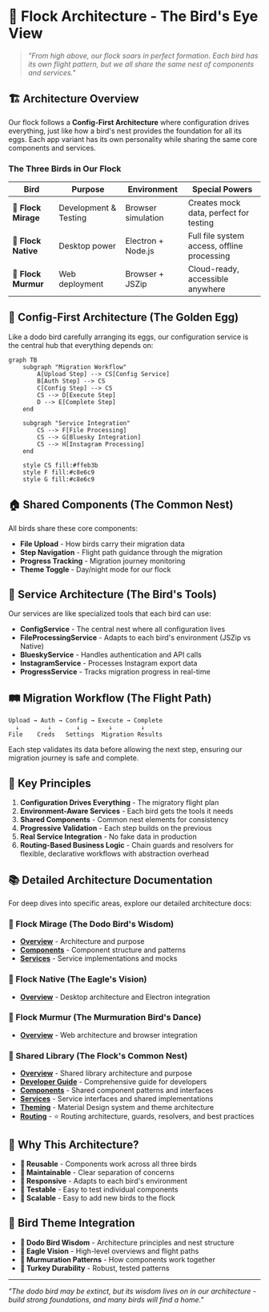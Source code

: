 # 🦅 Flock Architecture - The Bird's Eye View

> *"From high above, our flock soars in perfect formation. Each bird has its own flight pattern, but we all share the same nest of components and services."*

## 🏗️ **Architecture Overview**

Our flock follows a **Config-First Architecture** where configuration drives everything, just like how a bird's nest provides the foundation for all its eggs. Each app variant has its own personality while sharing the same core components and services.

### **The Three Birds in Our Flock**

| Bird | Purpose | Environment | Special Powers |
|------|---------|-------------|----------------|
| **🦤 Flock Mirage** | Development & Testing | Browser simulation | Creates mock data, perfect for testing |
| **🦅 Flock Native** | Desktop power | Electron + Node.js | Full file system access, offline processing |
| **🌊 Flock Murmur** | Web deployment | Browser + JSZip | Cloud-ready, accessible anywhere |

## 🥚 **Config-First Architecture (The Golden Egg)**

Like a dodo bird carefully arranging its eggs, our configuration service is the central hub that everything depends on:

```mermaid
graph TB
    subgraph "Migration Workflow"
        A[Upload Step] --> CS[Config Service]
        B[Auth Step] --> CS
        C[Config Step] --> CS
        CS --> D[Execute Step]
        D --> E[Complete Step]
    end
    
    subgraph "Service Integration"
        CS --> F[File Processing]
        CS --> G[Bluesky Integration]
        CS --> H[Instagram Processing]
    end
    
    style CS fill:#ffeb3b
    style F fill:#c8e6c9
    style G fill:#c8e6c9
```

## 🏠 **Shared Components (The Common Nest)**

All birds share these core components:
- **File Upload** - How birds carry their migration data
- **Step Navigation** - Flight path guidance through the migration
- **Progress Tracking** - Migration journey monitoring
- **Theme Toggle** - Day/night mode for our flock

## 🔧 **Service Architecture (The Bird's Tools)**

Our services are like specialized tools that each bird can use:

- **ConfigService** - The central nest where all configuration lives
- **FileProcessingService** - Adapts to each bird's environment (JSZip vs Native)
- **BlueskyService** - Handles authentication and API calls
- **InstagramService** - Processes Instagram export data
- **ProgressService** - Tracks migration progress in real-time

## 🛤️ **Migration Workflow (The Flight Path)**

```
Upload → Auth → Config → Execute → Complete
  ↓        ↓       ↓        ↓        ↓
File    Creds   Settings  Migration Results
```

Each step validates its data before allowing the next step, ensuring our migration journey is safe and complete.

## 🎯 **Key Principles**

1. **Configuration Drives Everything** - The migratory flight plan
2. **Environment-Aware Services** - Each bird gets the tools it needs
3. **Shared Components** - Common nest elements for consistency
4. **Progressive Validation** - Each step builds on the previous
5. **Real Service Integration** - No fake data in production
6. **Routing-Based Business Logic** - Chain guards and resolvers for flexible, declarative workflows with abstraction overhead

## 📚 **Detailed Architecture Documentation**

For deep dives into specific areas, explore our detailed architecture docs:

### **🦤 Flock Mirage (The Dodo Bird's Wisdom)**
- **[Overview](architecture/flock-mirage/OVERVIEW.md)** - Architecture and purpose
- **[Components](architecture/flock-mirage/COMPONENTS.md)** - Component structure and patterns
- **[Services](architecture/flock-mirage/SERVICES.md)** - Service implementations and mocks

### **🦅 Flock Native (The Eagle's Vision)**
- **[Overview](architecture/flock-native/OVERVIEW.md)** - Desktop architecture and Electron integration
<!-- - **[Components](architecture/flock-native/COMPONENTS.md)** - Native component patterns
- **[Services](architecture/flock-native/SERVICES.md)** - Native service implementations
- **[Electron](architecture/flock-native/ELECTRON.md)** - Electron IPC and integration details -->

### **🌊 Flock Murmur (The Murmuration Bird's Dance)**
- **[Overview](architecture/flock-murmur/OVERVIEW.md)** - Web architecture and browser integration
<!-- - **[Components](architecture/flock-murmur/COMPONENTS.md)** - Web component patterns
- **[Services](architecture/flock-murmur/SERVICES.md)** - Web service implementations -->

### **🧩 Shared Library (The Flock's Common Nest)**
- **[Overview](architecture/shared/OVERVIEW.md)** - Shared library architecture and purpose
- **[Developer Guide](architecture/shared/DEVELOPER_GUIDE.md)** - Comprehensive guide for developers
- **[Components](architecture/shared/COMPONENTS.md)** - Shared component patterns and interfaces
- **[Services](architecture/shared/SERVICES.md)** - Service interfaces and shared implementations
- **[Theming](architecture/shared/THEMING.md)** - Material Design system and theme architecture
- **[Routing](architecture/shared/ROUTING.md)** - ⭐ Routing architecture, guards, resolvers, and best practices

## 🚀 **Why This Architecture?**

- **🔄 Reusable** - Components work across all three birds
- **🔧 Maintainable** - Clear separation of concerns
- **📱 Responsive** - Adapts to each bird's environment
- **🧪 Testable** - Easy to test individual components
- **🚀 Scalable** - Easy to add new birds to the flock

## 🎨 **Bird Theme Integration**

- **🦤 Dodo Bird Wisdom** - Architecture principles and nest structure
- **🦅 Eagle Vision** - High-level overviews and flight paths
- **🌊 Murmuration Patterns** - How components work together
- **🦃 Turkey Durability** - Robust, tested patterns

---

*"The dodo bird may be extinct, but its wisdom lives on in our architecture - build strong foundations, and many birds will find a home."*
